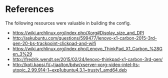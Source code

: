 References
==========
The following resources were valuable in building the config.

* https://wiki.archlinux.org/index.php/Xorg#Display_size_and_DPI
* http://askubuntu.com/questions/599477/lenovo-x1-carbon-2015-3rd-gen-20-bs-trackpoint-clickpad-and-wifi
* https://wiki.archlinux.org/index.php/Lenovo_ThinkPad_X1_Carbon_%28Gen_3%29
* http://fredrik.wendt.se/2015/02/24/lenovo-thinkpad-x1-carbon-3rd-gen/
* http://koti.kapsi.fi/~tjaalton/bdw/xserver-xorg-video-intel-lts-utopic_2.99.914-1~exp1ubuntu4.3.1~trusty1_amd64.deb
